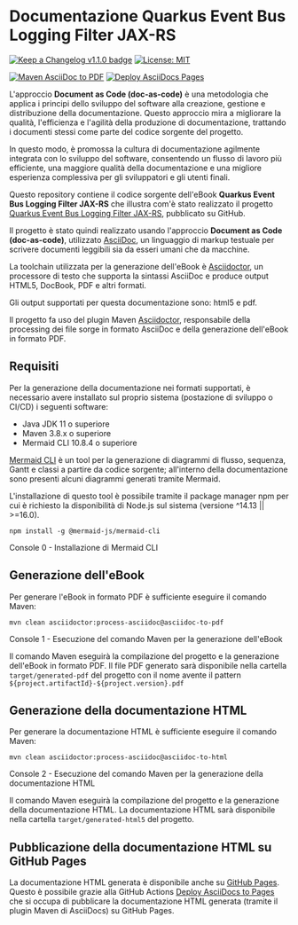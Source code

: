 # Documentazione Quarkus Event Bus Logging Filter JAX-RS

[![Keep a Changelog v1.1.0 badge](https://img.shields.io/badge/changelog-Keep%20a%20Changelog%20v1.1.0-%23E05735)](CHANGELOG.md)
[![License: MIT](https://img.shields.io/badge/license-CC--BY--NC--SA--4.0-lightgrey)](https://creativecommons.org/licenses/by-nc-sa/4.0/deed.it)

[![Maven AsciiDoc to PDF](https://github.com/amusarra/eventbus-logging-filter-jaxrs-docs/actions/workflows/build_asciidoc_to_pdf.yml/badge.svg)](https://github.com/amusarra/eventbus-logging-filter-jaxrs-docs/actions/workflows/build_asciidoc_to_pdf.yml)
[![Deploy AsciiDocs Pages](https://github.com/amusarra/eventbus-logging-filter-jaxrs-docs/actions/workflows/build_asciidoc_to_html_github_page.yml/badge.svg)](https://github.com/amusarra/eventbus-logging-filter-jaxrs-docs/actions/workflows/build_asciidoc_to_html_github_page.yml)

L'approccio **Document as Code (doc-as-code)** è una metodologia che applica i principi dello sviluppo del software alla 
creazione, gestione e distribuzione della documentazione. Questo approccio mira a migliorare la qualità, l'efficienza 
e l'agilità della produzione di documentazione, trattando i documenti stessi come parte del codice sorgente del progetto.

In questo modo, è promossa la cultura di documentazione agilmente integrata con lo sviluppo del software, consentendo 
un flusso di lavoro più efficiente, una maggiore qualità della documentazione e una migliore esperienza complessiva 
per gli sviluppatori e gli utenti finali.

Questo repository contiene il codice sorgente dell'eBook **Quarkus Event Bus Logging Filter JAX-RS** che illustra com'è
stato realizzato il progetto [Quarkus Event Bus Logging Filter JAX-RS](https://github.com/amusarra/eventbus-logging-filter-jaxrs), 
pubblicato su GitHub.

Il progetto è stato quindi realizzato usando l'approccio **Document as Code (doc-as-code)**, utilizzato [AsciiDoc](https://asciidoc.org/), un 
linguaggio di markup testuale per scrivere documenti leggibili sia da esseri umani che da macchine. 

La toolchain utilizzata per la generazione dell'eBook è [Asciidoctor](https://asciidoctor.org/), un processore di testo
che supporta la sintassi AsciiDoc e produce output HTML5, DocBook, PDF e altri formati.

Gli output supportati per questa documentazione sono: html5 e pdf.

Il progetto fa uso del plugin Maven [Asciidoctor](https://asciidoctor.org/docs/asciidoctor-maven-plugin/), responsabile
della processing dei file sorge in formato AsciiDoc e della generazione dell'eBook in formato PDF.

## Requisiti
Per la generazione della documentazione nei formati supportati, è necessario avere installato sul proprio sistema
(postazione di sviluppo o CI/CD) i seguenti software:
- Java JDK 11 o superiore
- Maven 3.8.x o superiore
- Mermaid CLI 10.8.4 o superiore

[Mermaid CLI](https://www.npmjs.com/package/@mermaid-js/mermaid-cli?activeTab=readme) è un tool per la generazione di diagrammi di flusso, sequenza, Gantt e classi a partire da codice sorgente;
all'interno della documentazione sono presenti alcuni diagrammi generati tramite Mermaid.

L'installazione di questo tool è possibile tramite il package manager npm per cui è richiesto la disponibilità di Node.js
sul sistema (versione ^14.13 || >=16.0).

```shell script
npm install -g @mermaid-js/mermaid-cli
```
Console 0 - Installazione di Mermaid CLI


## Generazione dell'eBook
Per generare l'eBook in formato PDF è sufficiente eseguire il comando Maven:

```shell script
mvn clean asciidoctor:process-asciidoc@asciidoc-to-pdf
```
Console 1 - Esecuzione del comando Maven per la generazione dell'eBook

Il comando Maven eseguirà la compilazione del progetto e la generazione dell'eBook in formato PDF. Il file PDF generato
sarà disponibile nella cartella `target/generated-pdf` del progetto con il nome avente il 
pattern `${project.artifactId}-${project.version}.pdf`

## Generazione della documentazione HTML
Per generare la documentazione HTML è sufficiente eseguire il comando Maven:

```shell script
mvn clean asciidoctor:process-asciidoc@asciidoc-to-html
```
Console 2 - Esecuzione del comando Maven per la generazione della documentazione HTML

Il comando Maven eseguirà la compilazione del progetto e la generazione della documentazione HTML. La documentazione 
HTML sarà disponibile nella cartella `target/generated-html5` del progetto.

## Pubblicazione della documentazione HTML su GitHub Pages
La documentazione HTML generata è disponibile anche su [GitHub Pages](https://amusarra.github.io/eventbus-logging-filter-jaxrs-docs/). Questo è possibile grazie alla GitHub Actions [Deploy AsciiDocs to Pages](.github/workflows/build_asciidoc_to_html_github_page.yml)
che si occupa di pubblicare la documentazione HTML generata (tramite il plugin Maven di AsciiDocs) su GitHub Pages.
